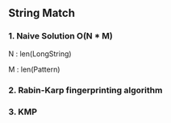 ## String Match

### 1. Naive Solution O(N * M) 
N  : len(LongString)

M : len(Pattern)


### 2. Rabin-Karp fingerprinting algorithm


### 3.  KMP